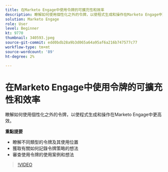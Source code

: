 ```yaml
---
title: 在Marketo Engage中使用令牌的可擴充性和效率
description: 瞭解如何使用個性化之外的令牌，以使程式生成和操作在Marketo Engage中更高效。
solution: Marketo Engage
role: User
level: Beginner
kt: 9770
thumbnail: 340593.jpeg
source-git-commit: edd0bdb28a9b3d065a64a95af6a216b747577c77
workflow-type: tm+mt
source-wordcount: '89'
ht-degree: 2%

---
```


# 在Marketo Engage中使用令牌的可擴充性和效率

瞭解如何使用個性化之外的令牌，以使程式生成和操作在Marketo Engage中更高效。

**重點提要**

* 瞭解不同類型的令牌及其使用位置
* 獲取有關如何記錄令牌策略的想法
* 審查使用令牌的使用案例和想法

>[!VIDEO](https://video.tv.adobe.com/v/340593/?quality=12&learn=on)
